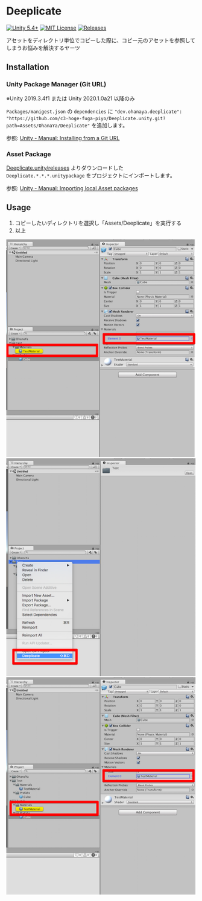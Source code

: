 # Deeplicate

[![Unity 5.4+](https://img.shields.io/badge/unity-5.4+-000.svg?style=flat-square&logo=unity)](https://unity3d.com/get-unity/download/archive)
[![MIT License](https://img.shields.io/badge/license-MIT-blue.svg?style=flat-square)](LICENSE)
[![Releases](https://img.shields.io/github/release/c3-hoge-fuga-piyo/Deeplicate.unity.svg?style=flat-square)](https://github.com/c3-hoge-fuga-piyo/Deeplicate.unity/releases)


アセットをディレクトリ単位でコピーした際に、コピー元のアセットを参照してしまうお悩みを解決するヤーツ

## Installation

### Unity Package Manager (Git URL)

※Unity 2019.3.4f1 または Unity 2020.1.0a21 以降のみ

`Packages/manigest.json` の `dependencies` に `"dev.ohanaya.deeplicate": "https://github.com/c3-hoge-fuga-piyo/Deeplicate.unity.git?path=Assets/OhanaYa/Deeplicate"` を追加します。

参照: [Unity - Manual:  Installing from a Git URL](https://docs.unity3d.com/Manual/upm-ui-giturl.html)

### Asset Package

[Deeplicate.unity/releases](https://github.com/c3-hoge-fuga-piyo/Deeplicate.unity/releases) よりダウンロードした `Deeplicate.*.*.*.unitypackage` をプロジェクトにインポートします。

参照: [Unity - Manual:  Importing local Asset packages](https://docs.unity3d.com/Manual/AssetPackagesImport.html)

## Usage

1. コピーしたいディレクトリを選択し「Assets/Deeplicate」を実行する
2. 以上

![コピー元のアセットの参照関係](./images/1.png)
![Deeplicate実行](./images/2.png)
![コピーしたアセットの参照関係](./images/3.png)
